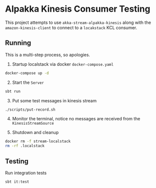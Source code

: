
# Alpakka Kinesis Consumer Testing
This project attempts to use `akka-stream-alpakka-kinesis` along with 
the `amazon-kinesis-client` to connect to a `locakstack` KCL consumer.

## Running
This is a multi-step process, so apologies.

1. Startup localstack via docker `docker-compose.yaml`
```bash
docker-compose up -d
```
2. Start the `Server`
```bash
sbt run
```

3. Put some test messages in kinesis stream
```bash
./scripts/put-record.sh
```

4. Monitor the terminal, notice no messages are received
from the `KinesisStreamSource`
   
5. Shutdown and cleanup 
```bash
docker rm -f stream-localstack
rm -rf .localstack
```

## Testing

Run integration tests
```bash
sbt it:test
```